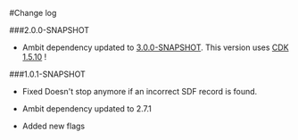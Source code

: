 #Change log

###2.0.0-SNAPSHOT

* Ambit dependency updated to [3.0.0-SNAPSHOT](http://ambit.uni-plovdiv.bg:8083/nexus/#nexus-search;gav~ambit~~3.0.0-SNAPSHOT~~). This version uses [CDK 1.5.10](http://efficientbits.blogspot.bg/2014/12/cdk-release-1510.html) !
 
###1.0.1-SNAPSHOT

* Fixed Doesn't stop anymore if an incorrect SDF record is found.

* Ambit dependency updated to 2.7.1

* Added new flags
